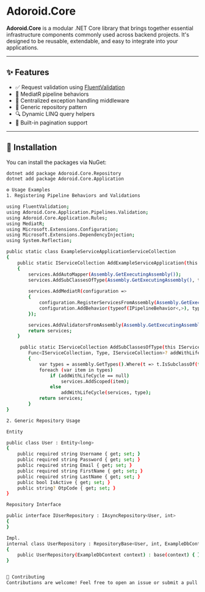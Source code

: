 # Adoroid.Core

**Adoroid.Core** is a modular .NET Core library that brings together essential infrastructure components commonly used across backend projects. It's designed to be reusable, extendable, and easy to integrate into your applications.

---

## ✨ Features

- ✅ Request validation using [FluentValidation](https://fluentvalidation.net/)
- 🔁 MediatR pipeline behaviors
- 🚨 Centralized exception handling middleware
- 🧠 Generic repository pattern
- 🔍 Dynamic LINQ query helpers
- 📄 Built-in pagination support

---

## 🚀 Installation

You can install the packages via NuGet:

```bash
dotnet add package Adoroid.Core.Repository
dotnet add package Adoroid.Core.Application

⚙️ Usage Examples
1. Registering Pipeline Behaviors and Validations

using FluentValidation;
using Adoroid.Core.Application.Pipelines.Validation;
using Adoroid.Core.Application.Rules;
using MediatR;
using Microsoft.Extensions.Configuration;
using Microsoft.Extensions.DependencyInjection;
using System.Reflection;

public static class ExampleServiceApplicationServiceCollection
{
    public static IServiceCollection AddExampleServiceApplication(this IServiceCollection services, IConfiguration configuration)
    {
        services.AddAutoMapper(Assembly.GetExecutingAssembly());
        services.AddSubClassesOfType(Assembly.GetExecutingAssembly(), type: typeof(BaseBusinessRule));
       
        services.AddMediatR(configuration =>
        {
            configuration.RegisterServicesFromAssembly(Assembly.GetExecutingAssembly());
            configuration.AddBehavior(typeof(IPipelineBehavior<,>), typeof(RequestValidationBehavior<,>));
        });

        services.AddValidatorsFromAssembly(Assembly.GetExecutingAssembly());
        return services;
    }

     public static IServiceCollection AddSubClassesOfType(this IServiceCollection services, Assembly assembly, Type type,
        Func<IServiceCollection, Type, IServiceCollection>? addWithLifeCycle = null)
        {
            var types = assembly.GetTypes().Where(t => t.IsSubclassOf(type) && type != t).ToList();
            foreach (var item in types)
                if (addWithLifeCycle == null)
                    services.AddScoped(item);
                else
                    addWithLifeCycle(services, type);
            return services;
        }
}

2. Generic Repository Usage

Entity

public class User : Entity<long>
{
    public required string Username { get; set; }
    public required string Password { get; set; }
    public required string Email { get; set; }
    public required string FirstName { get; set; }
    public required string LastName { get; set; }
    public bool IsActive { get; set; }
    public string? OtpCode { get; set; }
}

Repository Interface

public interface IUserRepository : IAsyncRepository<User, int>
{
}

Impl.
internal class UserRepository : RepositoryBase<User, int, ExampleDbContext>, IUserRepository
{
    public UserRepository(ExampleDbContext context) : base(context) { }
}


🤝 Contributing
Contributions are welcome! Feel free to open an issue or submit a pull request.


